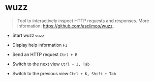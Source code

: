 # wuzz
> Tool to interactively inspect HTTP requests and responses.
> More information: <https://github.com/asciimoo/wuzz>.

- Start wuzz
`wuzz`

- Display help information
`F1`

- Send an HTTP request
`Ctrl + R`

- Switch to the next view
`Ctrl + J, Tab`

- Switch to the previous view
`Ctrl + K, Shift + Tab`
